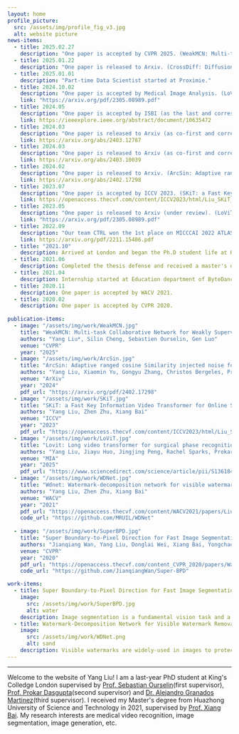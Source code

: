 ```yaml
---
layout: home
profile_picture:
  src: /assets/img/profile_fig_v3.jpg
  alt: website picture
news-items:
  - title: 2025.02.27
    description: "One paper is accepted by CVPR 2025. (WeakMCN: Multi-task Collaborative Network for Weakly Supervised Referring Expression Comprehension and Segmentation. Yang Liu*, Silin Cheng*,  Xinwei He, Sebastien Ourselin, Lei Tan, Gen Luo ) "
  - title: 2025.01.22
    description: "One paper is released to Arxiv. (CrossDiff: Diffusion Probabilistic Model With Cross-conditional Encoder-Decoder for Crack Segmentation. Xianglong Shi, Yunhan Jiang, Xiaoheng Jiang, Mingling Xu, Yang Liu)"
  - title: 2025.01.01
    description: "Part-time Data Scientist started at Proximie."
  - title: 2024.10.02
    description: "One paper is accepted by Medical Image Analysis. (LoViT: Long Video Transformer for Surgical Phase Recognition. Yang Liu, Maxence Boels, Luis C. Garcia-Peraza-Herrera, Tom Vercauteren, Prokar Dasgupta, Alejandro Granados, and Sebastien Ourselin) "
    link: "https://arxiv.org/pdf/2305.08989.pdf"
  - title: 2024.05
    description: "One paper is accepted by ISBI (as the last and corresponding author). (Gray Matter-Guided Attention Network for AD Diagnosis Using Structural MRI. Yanteng Zhang, Hongshun Cai, Yiming Du, Bingchao Xu, Yang Liu*)"
    link: https://ieeexplore.ieee.org/abstract/document/10635472
  - title: 2024.03
    description: "One paper is released to Arxiv (as co-first and corresponding author). (DDSB: An Unsupervised and Training-free Method for Phase Detection in Echocardiography. Zhenyu Bu*, Yang Liu*†, Jiayu Huo, Jingjing Peng, Kaini Wang, Guangquan Zhou, Rachel Sparks, Prokar Dasgupta, Alejandro Granados, Sebastien Ourselin)"
    link: https://arxiv.org/abs/2403.12787
  - title: 2024.03
    description: "One paper is released to Arxiv (as co-first and corresponding author). (Rethinking Low-quality Optical Flow in Unsupervised Surgical Instrument Segmentation. Peiran Wu*, Yang Liu*†, Jiayu Huo, Gongyu Zhang, Christos Bergeles, Rachel Sparks, Prokar Dasgupta, Alejandro Granados, Sebastien Ourselin)"
    link: https://arxiv.org/abs/2403.10039
  - title: 2024.02
    description: "One paper is released to Arxiv. (ArcSin: Adaptive ranged cosine Similarity injected noise for Language-Driven Visual Tasks. Yang Liu, Xiaomin Yu, Gongyu Zhang, Zhen Zhu, Christos Bergeles, Prokar Dasgupta, Alejandro Granados, and Sebastien Ourselin)"
    link: https://arxiv.org/abs/2402.17298
  - title: 2023.07
    description: "One paper is accepted by ICCV 2023. (SKiT: a Fast Key Information Video Transformer for Online Surgical Phase Recognition. Yang Liu, Jiayu Huo, Jingjing Peng, Rachel Sparks, Prokar Dasgupta, Alejandro Granados, and Sebastien Ourselin)"
    link: https://openaccess.thecvf.com/content/ICCV2023/html/Liu_SKiT_a_Fast_Key_Information_Video_Transformer_for_Online_Surgical_ICCV_2023_paper.html
  - title: 2023.05
    description: "One paper is released to Arxiv (under review). (LoViT: Long Video Transformer for Surgical Phase Recognition. Yang Liu, Maxence Boels, Luis C. Garcia-Peraza-Herrera, Tom Vercauteren, Prokar Dasgupta, Alejandro Granados, and Sebastien Ourselin) "
    link: "https://arxiv.org/pdf/2305.08989.pdf"
  - title: 2022.09
    description: "Our team CTRL won the 1st place on MICCCAI 2022 ATLAS Ischemic Stroke Lesion Segmentation Challenge."
    link: https://arxiv.org/pdf/2211.15486.pdf
  - title: "2021.10"
    description: Arrived at London and began the Ph.D student life at KCL.
  - title: 2021.06
    description: Completed the thesis defense and received a master's degree.
  - title: 2021.04
    description: Internship started at Education department of ByteDance, working as a computer vision algorithm engineer.
  - title: 2020.11
    description: One paper is accepted by WACV 2021.
  - title: 2020.02
    description: One paper is accepted by CVPR 2020.
    
publication-items:
  - image: "/assets/img/work/WeakMCN.jpg"
    title: "WeakMCN: Multi-task Collaborative Network for Weakly Supervised Referring Expression Comprehension and Segmentation"
    authors: "Yang Liu*, Silin Cheng, Sebastien Ourselin, Gen Luo"
    venue: "CVPR"
    year: "2025"
  - image: "/assets/img/work/ArcSin.jpg"
    title: "ArcSin: Adaptive ranged cosine Similarity injected noise for Language-Driven Visual Tasks"
    authors: "Yang Liu, Xiaomin Yu, Gongyu Zhang, Christos Bergeles, Prokar Dasgupta, Alejandro Granados, Sebastien Ourselin"
    venue: "ArXiv"
    year: "2024"
    pdf_url: "https://arxiv.org/pdf/2402.17298"
  - image: "/assets/img/work/SKiT.jpg"
    title: "SKiT: a Fast Key Information Video Transformer for Online Surgical Phase Recognition"
    authors: "Yang Liu, Zhen Zhu, Xiang Bai"
    venue: "ICCV"
    year: "2023"
    pdf_url: "https://openaccess.thecvf.com/content/ICCV2023/html/Liu_SKiT_a_Fast_Key_Information_Video_Transformer_for_Online_Surgical_ICCV_2023_paper.html"
  - image: "/assets/img/work/LoViT.jpg"
    title: "Lovit: Long video transformer for surgical phase recognition"
    authors: "Yang Liu, Jiayu Huo, Jingjing Peng, Rachel Sparks, Prokar Dasgupta, Alejandro Granados, Sebastien Ourselin"
    venue: "MIA"
    year: "2025"
    pdf_url: "https://www.sciencedirect.com/science/article/pii/S1361841524002913"
  - image: "/assets/img/work/WDNet.jpg"
    title: "Wdnet: Watermark-decomposition network for visible watermark removal"
    authors: "Yang Liu, Zhen Zhu, Xiang Bai"
    venue: "WACV"
    year: "2021"
    pdf_url: "https://openaccess.thecvf.com/content/WACV2021/papers/Liu_WDNet_Watermark-Decomposition_Network_for_Visible_Watermark_Removal_WACV_2021_paper.pdf"
    code_url: "https://github.com/MRUIL/WDNet"
    
  - image: "/assets/img/work/SuperBPD.jpg"
    title: "Super Boundary-to-Pixel Direction for Fast Image Segmentation"
    authors: "Jianqiang Wan, Yang Liu, Donglai Wei, Xiang Bai, Yongchao Xu"
    venue: "CVPR"
    year: "2020"
    pdf_url: "https://openaccess.thecvf.com/content_CVPR_2020/papers/Wan_Super-BPD_Super_Boundary-to-Pixel_Direction_for_Fast_Image_Segmentation_CVPR_2020_paper.pdf"
    code_url: "https://github.com/JianqiangWan/Super-BPD"

work-items:
  - title: Super Boundary-to-Pixel Direction for Fast Image Segmentation
    image:
      src: /assets/img/work/SuperBPD.jpg
      alt: water
    description: Image segmentation is a fundamental vision task and a crucial step for many applications. In this paper, we propose a fast image segmentation method based on a novel super boundary-to-pixel direction (super-BPD) and a customized segmentation algorithm with super-BPD. Precisely, we define BPD on each pixel as a two-dimensional unit vector pointing from its nearest boundary to the pixel. In the BPD, nearby pixels from different regions have opposite directions departing from each other, and adjacent pixels in the same region have directions pointing to the other or each other (i.e., around medial points). We make use of such property to partition an image into super-BPDs, which are novel informative superpixels with robust direction similarity for fast grouping into segmentation regions. Extensive experimental results on BSDS500 and Pascal Context demonstrate the accuracy and efficency of the proposed super-BPD in segmenting images. In practice, the proposed super-BPD achieves comparable or superior performance with MCG while running at ~25fps vs. 0.07fps. Super-BPD also exhibits a noteworthy transferability to unseen scenes.
  - title: Watermark-Decomposition Network for Visible Watermark Removal
    image:
      src: /assets/img/work/WDNet.png
      alt: sand
    description: Visible watermarks are widely-used in images to protect copyright ownership. Analyzing watermark removal helps to reinforce the anti-attack techniques in an adversarial way. Current removal methods normally leverage image-to-image translation techniques. Nevertheless, the uncertainty of the size, shape, color and transparency of the watermarks set a huge barrier for these methods. To combat this, we combine traditional watermarked image decomposition into a two-stage generator, called Watermark-Decomposition Network (WDNet), where the first stage predicts a rough decomposition from the whole watermarked image and the second stage specifically centers on the watermarked area to refine the removal results. The decomposition formulation enables WDNet to separate watermarks from the images rather than simply removing them. We further show that these separated watermarks can serve as extra nutrients for building a larger training dataset and further improving removal performance. Besides, we construct a large-scale dataset named CLWD, which mainly contains colored watermarks, to fill the vacuum of colored watermark removal dataset. Extensive experiments on the public gray-scale dataset LVW and CLWD consistently show that the proposed WDNet outperforms the state-of-the-art approaches both in accuracy and efficiency.
---
```

---

<p>
  Welcome to the website of Yang Liu! I am a last-year PhD student at King's Colledge London supervised by <a href="https://scholar.google.com/citations?hl=en&user=SMvz9eEAAAAJ">Prof. Sebastian Ourselin</a>(first supervisor), <a href="https://scholar.google.com/citations?hl=en&user=9EMw-WYAAAAJ">Prof. Prokar Dasgupta</a>(second supervisor) and <a href="https://scholar.google.co.uk/citations?user=5vzyJOQAAAAJ&hl=en">Dr. Alejandro Granados Martinez</a>(third supervisor). I received my Master's degree from Huazhong University of Science and Technology in 2021, supervised by <a href="https://scholar.google.com/citations?user=UeltiQ4AAAAJ&hl=en">Prof. Xiang Bai</a>. My research interests are medical video recognition, image segmentation, image generation, etc.
</p>

